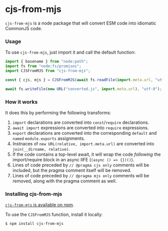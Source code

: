 # cjs-from-mjs

`cjs-from-mjs` is a node package that will convert ESM code into idiomatic
CommonJS code.


### Usage

To use `cjs-from-mjs`, just import it and call the default function:

```mjs
import { basename } from "node:path";
import fs from "node:fs/promises";
import CJSFromMJS from "cjs-from-mjs";

const { cjs, mjs } = CJSFromMJS(await fs.readFile(import.meta.url, "utf-8"));

await fs.writeFile(new URL("converted.js", import.meta.url), "utf-8");
```

### How it works

It does this by performing the following transforms:

1. `import` declarations are converted into `const`/`require` declarations.
2. `await import` expressions are converted into `require` expressions.
3. `export` declarations are converted into the corresponding `default` and `named` `module.exports` assignments.
4. Instnaces of `new URL(relative, import.meta.url)` are converted into `join(__dirname, relative)`.
5. If the code contains a top-level await, it will wrap the code *following* the import/require block in an async IIFE (`(async () => {})()`).
6. Lines of code preceded by `// @pragma cjs only` comments will be included, but the pragma comment itself will be removed.
7. Lines of code preceded by `// @pragma mjs only` comments will be removed, along with the pragma comment as well.


### Installing cjs-from-mjs

[`cjs-from-mjs` is available on npm](https://npmjs.com/cjs-from-mjs).

To use the `CJSFromMJS` function, install it locally:

```bash
$ npm install cjs-from-mjs
```
